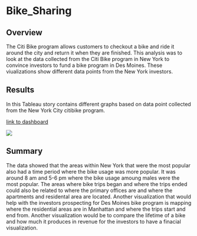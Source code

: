 # Bike_Sharing


## Overview
The Citi Bike program allows customers to checkout a bike and ride it around the city and return it when they are finished. This analysis was to look at the data collected from the Citi Bike program in New York to convince investors to fund a bike program in Des Moines. These viualizations show different data points from the New York investors.


## Results
In this Tableau story contains different graphs based on data point collected from the New York City citibike program.

[link to dashboard](https://public.tableau.com/profile/harishawn.ramrup#!/vizhome/CitiBikeAnalysis_16034992220820/CitiStory "link to dashboard")

![](images/"SS1.png")

## Summary 

The data showed that the areas within New York that were the most popular also had a time period where the bike usage was more popular. It was around 8 am and 5-6 pm where the bike usage amoung males were the most popular. The areas where bike trips began and where the trips ended could also be related to where the primary offices are and where the apartments and residental area are located. Another visualization that would help with the investors prospecting for Des Moines bike program is mapping where the residential areas are in Manhattan and where the trips start and end from. Another visualization would be to compare the lifetime of a bike and how much it produces in revenue for the investors to have a finacial visualization. 
